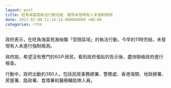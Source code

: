 ```yaml
---
layout: post
title: 旺角海富苑執法行動完結　當局未發現有人未強制檢測
date: 2021-02-08 11:14:14.000000000 +08:00
categories: rthk
---
```


政府表示，在旺角海富苑海裕閣「受限區域」的執法行動，今早約11時完結，未發現有人未進行強制檢測。

政府說，希望沒有應門的60戶居民，看到政府張貼的告示後，盡快聯絡政府進行檢查。

行動中，政府出動約380人，包括民政事務總署、警務處、香港海關、地政總署、房屋署、路政署、食環署和醫療輔助隊人員。
